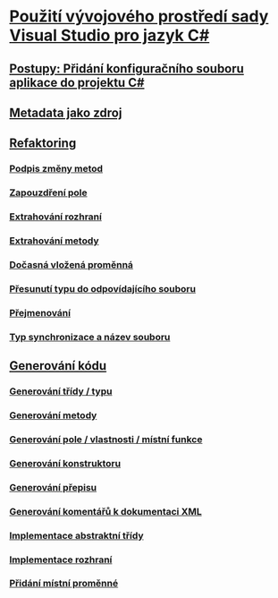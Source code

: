 # [Použití vývojového prostředí sady Visual Studio pro jazyk C#](using-the-visual-studio-development-environment-for-csharp.md)
## [Postupy: Přidání konfiguračního souboru aplikace do projektu C#](how-to-add-an-application-configuration-file-to-a-csharp-project.md)
## [Metadata jako zdroj](metadata-as-source.md)
## [Refaktoring](refactoring-csharp.md)
### [Podpis změny metod](refactoring/change-method-signature.md)
### [Zapouzdření pole](refactoring/encapsulate-field.md)
### [Extrahování rozhraní](refactoring/extract-interface.md)
### [Extrahování metody](refactoring/extract-method.md)
### [Dočasná vložená proměnná](refactoring/inline-temporary-variable.md)
### [Přesunutí typu do odpovídajícího souboru](refactoring/move-type-to-matching-file.md)
### [Přejmenování](refactoring/rename.md)
### [Typ synchronizace a název souboru](refactoring/sync-type-and-file.md)
## [Generování kódu](code-generation-csharp.md)
### [Generování třídy / typu](code-generation/generate-class-type.md)
### [Generování metody](code-generation/generate-method.md)
### [Generování pole / vlastnosti / místní funkce](code-generation/generate-field-property-local.md)
### [Generování konstruktoru](code-generation/generate-constructor.md)
### [Generování přepisu](code-generation/generate-override.md)
### [Generování komentářů k dokumentaci XML](code-generation/generate-xml-documentation-comments.md)
### [Implementace abstraktní třídy](code-generation/implement-abstract-class.md)
### [Implementace rozhraní](code-generation/implement-interface.md)
### [Přidání místní proměnné](code-generation/introduce-local-variable.md)